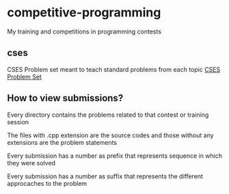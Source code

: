 # competitive-programming
My training and competitions in programming contests

## cses
CSES Problem set meant to teach standard problems from each topic
[CSES Problem Set](http://cfladders.rf.gd/ "CSES Problem Set")

## How to view submissions?
Every directory contains the problems related to that contest or training session

The files with .cpp extension are the source codes and those without any extensions are the problem statements

Every submission has a number as prefix that represents sequence in which they were solved

Every submission has a number as suffix that represents the different approcaches to the problem
